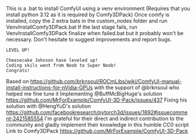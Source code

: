 This is a .bat to install ComfyUI using a venv environment (Requires that you install python 3.12 as it is required by Comfy3DPack) 
Once comfy is installed, copy the 2 extra bats in the custom_nodes folder and run VenvInstallComfy3DPack.bat
If the last stage fails, run VenvInstallComfy3DPack finalize when failed.bat but it probably won't be necessary.
Don't hesitate to suggest improvements and report bugs.

`LEVEL UP!`
```
Cheesecake Johnson have leveled up!
Coding skils went from Noob to Super Noob!
Congrats!
```

Based on https://github.com/brknsoul/ROCmLibs/wiki/ComfyUI-manual-install-instructions-for-nVidia-GPUs with the support of @brknsoul who helped me fine tune it
Implementing @BuffMcBigHuge's solution https://github.com/MrForExample/ComfyUI-3D-Pack/issues/437
Fixing his solution with @HengYuD's solution https://github.com/facebookresearch/pytorch3d/issues/1892#issuecomment-2421585554
I'm grateful for their direct and indirect contribution to the community and gladly implement their knowledge in this humble CC0 script
Link to Comfy3DPack https://github.com/MrForExample/ComfyUI-3D-Pack

